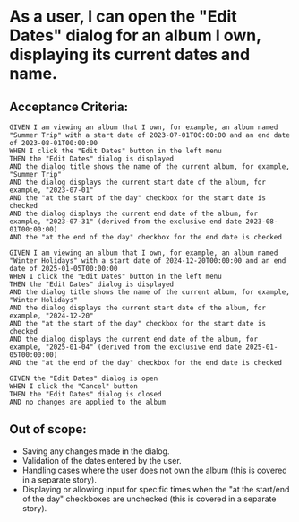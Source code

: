 # As a user, I can open the "Edit Dates" dialog for an album I own, displaying its current dates and name.

## Acceptance Criteria:

```
GIVEN I am viewing an album that I own, for example, an album named "Summer Trip" with a start date of 2023-07-01T00:00:00 and an end date of 2023-08-01T00:00:00
WHEN I click the "Edit Dates" button in the left menu
THEN the "Edit Dates" dialog is displayed
AND the dialog title shows the name of the current album, for example, "Summer Trip"
AND the dialog displays the current start date of the album, for example, "2023-07-01"
AND the "at the start of the day" checkbox for the start date is checked
AND the dialog displays the current end date of the album, for example, "2023-07-31" (derived from the exclusive end date 2023-08-01T00:00:00)
AND the "at the end of the day" checkbox for the end date is checked

GIVEN I am viewing an album that I own, for example, an album named "Winter Holidays" with a start date of 2024-12-20T00:00:00 and an end date of 2025-01-05T00:00:00
WHEN I click the "Edit Dates" button in the left menu
THEN the "Edit Dates" dialog is displayed
AND the dialog title shows the name of the current album, for example, "Winter Holidays"
AND the dialog displays the current start date of the album, for example, "2024-12-20"
AND the "at the start of the day" checkbox for the start date is checked
AND the dialog displays the current end date of the album, for example, "2025-01-04" (derived from the exclusive end date 2025-01-05T00:00:00)
AND the "at the end of the day" checkbox for the end date is checked

GIVEN the "Edit Dates" dialog is open
WHEN I click the "Cancel" button
THEN the "Edit Dates" dialog is closed
AND no changes are applied to the album
```

## Out of scope:

* Saving any changes made in the dialog.
* Validation of the dates entered by the user.
* Handling cases where the user does not own the album (this is covered in a separate story).
* Displaying or allowing input for specific times when the "at the start/end of the day" checkboxes are unchecked (this is covered in a separate story).